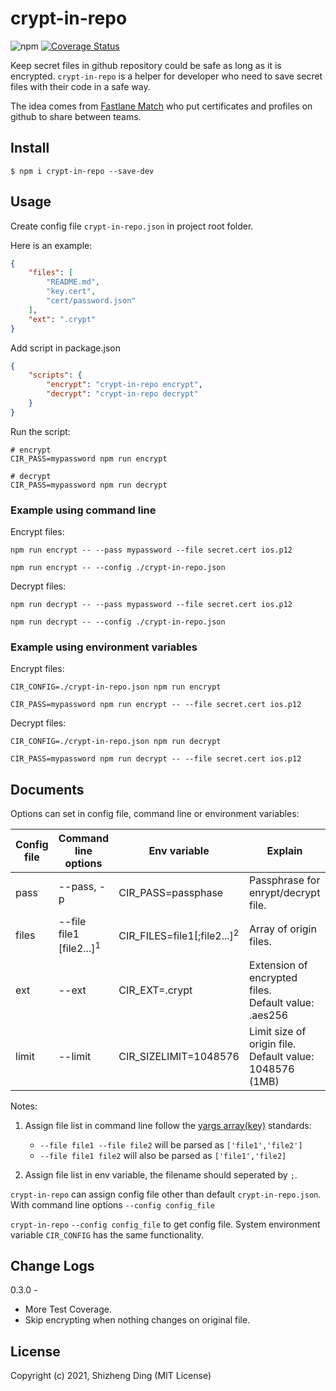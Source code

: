 # crypt-in-repo

![npm](https://img.shields.io/npm/v/crypt-in-repo)
[![Coverage Status](https://coveralls.io/repos/github/bistole/crypt-in-repo/badge.svg)](https://coveralls.io/github/bistole/crypt-in-repo)

Keep secret files in github repository could be safe as long as it is encrypted. `crypt-in-repo` is a helper for developer who need to save secret files with their code in a safe way.

The idea comes from [Fastlane Match](https://docs.fastlane.tools/actions/match/) who put certificates and profiles on github to share between teams.

## Install

```shell
$ npm i crypt-in-repo --save-dev
```

## Usage

Create config file `crypt-in-repo.json` in project root folder.

Here is an example:
```json
{
    "files": [
        "README.md",
        "key.cert",
        "cert/password.json"
    ],
    "ext": ".crypt"
}
```

Add script in package.json
```json
{
    "scripts": {
        "encrypt": "crypt-in-repo encrypt",
        "decrypt": "crypt-in-repo decrypt"
    }
}
```

Run the script:
```shell
# encrypt
CIR_PASS=mypassword npm run encrypt

# decrypt
CIR_PASS=mypassword npm run decrypt
```

### Example using command line

Encrypt files:

```shell
npm run encrypt -- --pass mypassword --file secret.cert ios.p12

npm run encrypt -- --config ./crypt-in-repo.json
```

Decrypt files:

```shell
npm run decrypt -- --pass mypassword --file secret.cert ios.p12

npm run decrypt -- --config ./crypt-in-repo.json
```

### Example using environment variables

Encrypt files:

```shell
CIR_CONFIG=./crypt-in-repo.json npm run encrypt

CIR_PASS=mypassword npm run encrypt -- --file secret.cert ios.p12
```

Decrypt files:
```shell
CIR_CONFIG=./crypt-in-repo.json npm run decrypt

CIR_PASS=mypassword npm run decrypt -- --file secret.cert ios.p12
```

## Documents

Options can set in config file, command line or environment variables:

| Config file | Command line options | Env variable | Explain |
|---|---|---|---|
| pass  | --pass, -p              | CIR_PASS=passphase         | Passphrase for enrypt/decrypt file. |
| files | --file file1 [file2...]<sup>1</sup> | CIR_FILES=file1[;file2...]<sup>2</sup> | Array of origin files. |
| ext   | --ext                   | CIR_EXT=.crypt             | Extension of encrypted files. <br/>Default value: .aes256 |
| limit | --limit                 | CIR_SIZELIMIT=1048576          | Limit size of origin file. <br/> Default value: 1048576 (1MB) |

Notes:
1. Assign file list in command line follow the [yargs array(key)](https://yargs.js.org/docs/#api-reference-arraykey) standards:

    - `--file file1 --file file2` will be parsed as `['file1','file2']`
    - `--file file1 file2` will also be parsed as `['file1','file2]`

2. Assign file list in env variable, the filename should seperated by `;`.

`crypt-in-repo` can assign config file other than default `crypt-in-repo.json`. With command line options `--config config_file`

`crypt-in-repo`  `--config config_file` to get config file. System environment variable `CIR_CONFIG` has the same functionality.

## Change Logs

0.3.0 - 

- More Test Coverage.
- Skip encrypting when nothing changes on original file.


## License

Copyright (c) 2021, Shizheng Ding (MIT License)